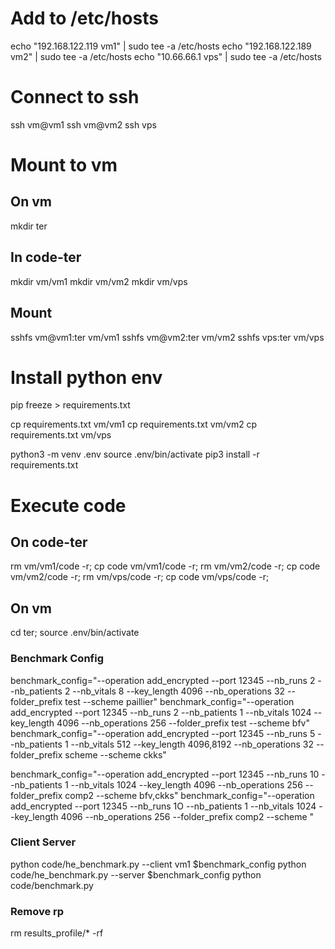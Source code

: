 # Add to /etc/hosts
echo "192.168.122.119 vm1" | sudo tee -a /etc/hosts
echo "192.168.122.189 vm2" | sudo tee -a /etc/hosts
echo "10.66.66.1 vps" | sudo tee -a /etc/hosts

# Connect to ssh
ssh vm@vm1
ssh vm@vm2
ssh vps

# Mount to vm
## On vm
mkdir ter

## In code-ter
mkdir vm/vm1
mkdir vm/vm2
mkdir vm/vps

## Mount
sshfs vm@vm1:ter vm/vm1
sshfs vm@vm2:ter vm/vm2
sshfs vps:ter vm/vps

# Install python env
pip freeze > requirements.txt

cp requirements.txt vm/vm1
cp requirements.txt vm/vm2
cp requirements.txt vm/vps

python3 -m venv .env
source .env/bin/activate
pip3 install -r requirements.txt

# Execute code
## On code-ter
rm vm/vm1/code -r; cp code vm/vm1/code -r;
rm vm/vm2/code -r; cp code vm/vm2/code -r;
rm vm/vps/code -r; cp code vm/vps/code -r;

## On vm
cd ter; source .env/bin/activate

### Benchmark Config
benchmark_config="--operation add_encrypted --port 12345 --nb_runs 2 --nb_patients 2 --nb_vitals 8 --key_length 4096 --nb_operations 32 --folder_prefix test --scheme paillier"
benchmark_config="--operation add_encrypted --port 12345 --nb_runs 2 --nb_patients 1 --nb_vitals 1024 --key_length 4096 --nb_operations 256 --folder_prefix test --scheme bfv"
benchmark_config="--operation add_encrypted --port 12345 --nb_runs 5 --nb_patients 1 --nb_vitals 512 --key_length 4096,8192 --nb_operations 32 --folder_prefix scheme --scheme ckks"

benchmark_config="--operation add_encrypted --port 12345 --nb_runs 10 --nb_patients 1 --nb_vitals 1024 --key_length 4096 --nb_operations 256 --folder_prefix comp2 --scheme bfv,ckks"
benchmark_config="--operation add_encrypted --port 12345 --nb_runs 1O --nb_patients 1 --nb_vitals 1024 --key_length 4096 --nb_operations 256 --folder_prefix comp2 --scheme "


### Client Server
python code/he_benchmark.py --client vm1 $benchmark_config
python code/he_benchmark.py --server $benchmark_config
python code/benchmark.py

### Remove rp
rm results_profile/* -rf